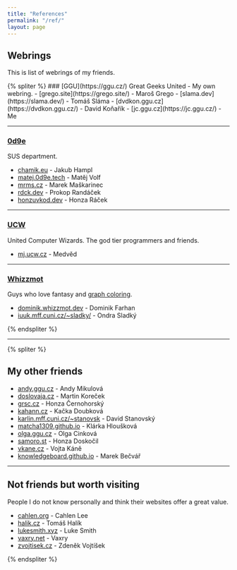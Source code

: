 ```yaml
---
title: "References"
permalink: "/ref/"
layout: page
---
```


## Webrings
This is list of webrings of my friends.

<div class="webring-display">
{% spliter %}
### [GGU](https://ggu.cz/)
Great Geeks United - My own webring.
- [grego.site](https://grego.site/) - Maroš Grego
- [slama.dev](https://slama.dev/) - Tomáš Sláma
- [dvdkon.ggu.cz](https://dvdkon.ggu.cz/) - David Koňařík
- [jc.ggu.cz](https://jc.ggu.cz/) - Me

---

### [0d9e](https://0d9e.tech)
SUS department.
- [chamik.eu](https://chamik.eu/) - Jakub Hampl
- [matej.0d9e.tech](https://matej.0d9e.tech/) - Matěj Volf
- [mrms.cz](https://mrms.cz/) - Marek Maškarinec
- [rdck.dev](https://rdck.dev/) - Prokop Randáček
- [honzuvkod.dev](https://honzuvkod.dev/) - Honza Ráček

---

### [UCW](https://ucw.cz)
United Computer Wizards. The god tier programmers and friends.
- [mj.ucw.cz](https://mj.ucw.cz/) - Medvěd

---

### [Whizzmot](https://whizzmot.dev)
Guys who love fantasy and [graph coloring](https://en.wikipedia.org/wiki/Graph_coloring).
- [dominik.whizzmot.dev](https://dominik.whizzmot.dev/) - Dominik Farhan
- [iuuk.mff.cuni.cz/~sladky/](https://iuuk.mff.cuni.cz/~sladky/) - Ondra Sladký

{% endspliter %}
</div>

---


<div class="webring-display">
{% spliter %}

## My other friends
- [andy.ggu.cz](https://andy.ggu.cz/) - Andy Mikulová
- [doslovaja.cz](https://doslovaja.cz/) - Martin Koreček
- [grsc.cz](https://grsc.cz/) - Honza Černohorský
- [kahann.cz](https://kahann.cz/) - Kačka Doubková
- [karlin.mff.cuni.cz/~stanovsk](https://www2.karlin.mff.cuni.cz/~stanovsk/) - David Stanovský
- [matcha1309.github.io](https://matcha1309.github.io/) - Klárka Hloušková
- [olga.ggu.cz](https://olga.ggu.cz/) - Olga Cinková
- [samoro.st](https://samoro.st/) - Honza Doskočil
- [vkane.cz](https://vkane.cz/) - Vojta Káně
- [knowledgeboard.github.io](https://knowledgeboard.github.io/index.html) - Marek Bečvář

---

## Not friends but worth visiting
People I do not know personally and think their websites offer a great value.

- [cahlen.org](https://cahlen.org/index.html) - Cahlen Lee
- [halik.cz](http://halik.cz/cs/) - Tomáš Halík
- [lukesmith.xyz](https://lukesmith.xyz/) - Luke Smith
- [vaxry.net](https://vaxry.net/) - Vaxry
- [zvojtisek.cz](http://www.zvojtisek.cz/) - Zdeněk Vojtíšek

{% endspliter %}
